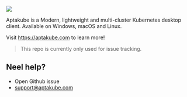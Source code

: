 ![](https://user-images.githubusercontent.com/94755/192987122-6aa15755-2542-48d1-a7c4-bf9d495fc56e.png)

Aptakube is a Modern, lightweight and multi-cluster Kubernetes desktop client. Available on Windows, macOS and Linux.

Visit https://aptakube.com to learn more!

> This repo is currently only used for issue tracking.

## Neel help?

- Open Github issue
- support@aptakube.com
